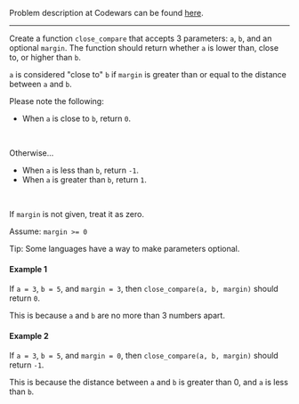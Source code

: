 Problem description at Codewars can be found
[here](https://www.codewars.com/kata/56453a12fcee9a6c4700009c/train/python).

-------------

Create a function `close_compare` that accepts 3 parameters: `a`, `b`, and an optional `margin`. The
function should return whether `a` is lower than, close to, or higher than `b`.
<br>

`a` is considered "close to" `b` if `margin` is greater than or equal to the distance between `a`
and `b`.
<br>

Please note the following:
* When `a` is close to `b`, return `0`.
<br>

Otherwise...
* When `a` is less than `b`, return `-1`.
* When `a` is greater than `b`, return `1`.
<br>

If `margin` is not given, treat it as zero.
<br>

Assume: `margin >= 0` 
<br>

Tip: Some languages have a way to make parameters optional.

#### Example 1
If `a = 3`, `b = 5`, and `margin = 3`, then `close_compare(a, b, margin)` should return `0`.
<br>

This is because `a` and `b` are no more than 3 numbers apart.

#### Example 2
If `a = 3`, `b = 5`, and `margin = 0`, then `close_compare(a, b, margin)` should return `-1`.
<br>

This is because the distance between `a` and `b` is greater than 0, and `a` is less than `b`.
